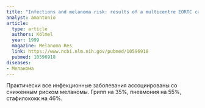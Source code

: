```yaml
---
title: "Infections and melanoma risk: results of a multicentre EORTC case-control study. European Organization for Research and Treatment of Cancer"
analyst: amantonio
article:
  type: article
  authors: Kölmel
  year: 1999
  magazine: Melanoma Res
  link: https://www.ncbi.nlm.nih.gov/pubmed/10596918
  pubmed: 10596918
diseases:
- Меланома
---
```


Практически все инфекционные заболевания ассоциированы со сниженным риском меланомы. Грипп на 35%, пневмония на 55%, стафилококк на 46%.
